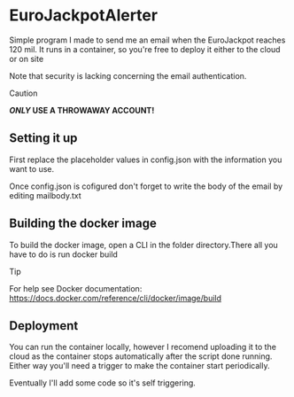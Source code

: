 # EuroJackpotAlerter
Simple program I made to send me an email when the EuroJackpot reaches 120 mil. It runs in a container, so you're free to deploy it either to the cloud or on site

Note that security is lacking concerning the email authentication.

>[!CAUTION]
>**_ONLY_ USE A THROWAWAY ACCOUNT!**


## Setting it up
First replace the placeholder values in config.json with the information you want to use.

Once config.json is cofigured don't forget to write the body of the email by editing mailbody.txt


## Building the docker image
To build the docker image, open a CLI in the folder directory.There all you have to do is run docker build 

>[!Tip]
> For help see Docker documentation: https://docs.docker.com/reference/cli/docker/image/build

## Deployment
You can run the container locally, however I recomend uploading it to the cloud as the container stops automatically after the script done running. Either way you'll need a trigger to make the container start periodically.

Eventually I'll add some code so it's self triggering.

